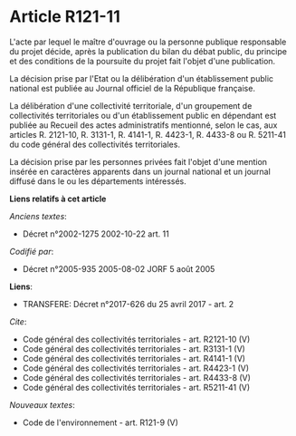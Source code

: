 # Article R121-11

L'acte par lequel le maître d'ouvrage ou la personne publique responsable du projet décide, après la publication du bilan du
débat public, du principe et des conditions de la poursuite du projet fait l'objet d'une publication. 

La décision prise par l'Etat ou la délibération d'un établissement public national est publiée au Journal officiel de la
République française. 

La délibération d'une collectivité territoriale, d'un groupement de collectivités territoriales ou d'un établissement public
en dépendant est publiée au Recueil des actes administratifs mentionné, selon le cas, aux articles R. 2121-10, R. 3131-1, R.
4141-1, R. 4423-1, R. 4433-8 ou R. 5211-41 du code général des collectivités territoriales. 

La décision prise par les personnes privées fait l'objet d'une mention insérée en caractères apparents dans un journal
national et un journal diffusé dans le ou les départements intéressés.

**Liens relatifs à cet article**

_Anciens textes_:

  - Décret n°2002-1275 2002-10-22 art. 11

_Codifié par_:

  - Décret n°2005-935 2005-08-02 JORF 5 août 2005

**Liens**:

  - TRANSFERE: Décret n°2017-626 du 25 avril 2017 - art. 2

_Cite_:

  - Code général des collectivités territoriales - art. R2121-10 (V)
  - Code général des collectivités territoriales - art. R3131-1 (V)
  - Code général des collectivités territoriales - art. R4141-1 (V)
  - Code général des collectivités territoriales - art. R4423-1 (V)
  - Code général des collectivités territoriales - art. R4433-8 (V)
  - Code général des collectivités territoriales - art. R5211-41 (V)

_Nouveaux textes_:

  - Code de l'environnement - art. R121-9 (V)
